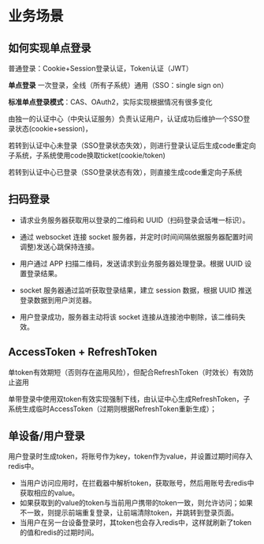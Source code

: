 # 业务场景

## 如何实现单点登录

普通登录：Cookie+Session登录认证，Token认证（JWT）

**单点登录** 一次登录，全线（所有子系统）通用（SSO：single sign on）

**标准单点登录模式**：CAS、OAuth2，实际实现根据情况有很多变化

由独一的认证中心（中央认证服务）负责认证用户，认证成功后维护一个SSO登录状态(cookie+session)，

若转到认证中心未登录（SSO登录状态失效），则进行登录认证后生成code重定向子系统，子系统使用code换取ticket(cookie/token)

若转到认证中心已登录（SSO登录状态有效），则直接生成code重定向子系统

## 扫码登录

- 请求业务服务器获取用以登录的二维码和 UUID（扫码登录会话唯一标识）。

- 通过 websocket 连接 socket 服务器，并定时(时间间隔依据服务器配置时间调整)发送心跳保持连接。

- 用户通过 APP 扫描二维码，发送请求到业务服务器处理登录。根据 UUID 设置登录结果。

- socket 服务器通过监听获取登录结果，建立 session 数据，根据 UUID 推送登录数据到用户浏览器。

- 用户登录成功，服务器主动将该 socket 连接从连接池中剔除，该二维码失效。

## AccessToken + RefreshToken

单token有效期短（否则存在盗用风险），但配合RefreshToken（时效长）有效防止盗用

单带登录中使用双token有效实现强制下线，由认证中心生成RefreshToken，子系统生成临时AccessToken（过期则根据RefreshToken重新生成）；

## 单设备/用户登录

用户登录时生成token，将账号作为key，token作为value，并设置过期时间存入redis中。

- 当用户访问应用时，在拦截器中解析token，获取账号，然后用账号去redis中获取相应的value。
- 如果获取到的value的token与当前用户携带的token一致，则允许访问；如果不一致，则提示前端重复登录，让前端清除token，并跳转到登录页面。
- 当用户在另一台设备登录时，其token也会存入redis中，这样就刷新了token的值和redis的过期时间。